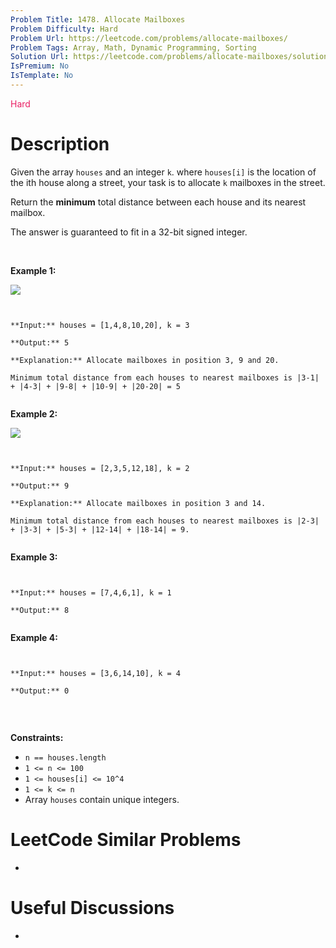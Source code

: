 ```yaml
---
Problem Title: 1478. Allocate Mailboxes
Problem Difficulty: Hard
Problem Url: https://leetcode.com/problems/allocate-mailboxes/
Problem Tags: Array, Math, Dynamic Programming, Sorting
Solution Url: https://leetcode.com/problems/allocate-mailboxes/solution/
IsPremium: No
IsTemplate: No
---
```


<span style="color: rgb(233, 30, 99);">Hard</span>

# Description

Given the array `houses` and an integer `k`. where `houses[i]` is the location of the ith house along a street, your task is to allocate `k` mailboxes in the street.


Return the **minimum** total distance between each house and its nearest mailbox.


The answer is guaranteed to fit in a 32-bit signed integer.


 


**Example 1:**


![](https://assets.leetcode.com/uploads/2020/05/07/sample_11_1816.png)



```

**Input:** houses = [1,4,8,10,20], k = 3
**Output:** 5
**Explanation:** Allocate mailboxes in position 3, 9 and 20.
Minimum total distance from each houses to nearest mailboxes is |3-1| + |4-3| + |9-8| + |10-9| + |20-20| = 5 

```

**Example 2:**


**![](https://assets.leetcode.com/uploads/2020/05/07/sample_2_1816.png)**



```

**Input:** houses = [2,3,5,12,18], k = 2
**Output:** 9
**Explanation:** Allocate mailboxes in position 3 and 14.
Minimum total distance from each houses to nearest mailboxes is |2-3| + |3-3| + |5-3| + |12-14| + |18-14| = 9.

```

**Example 3:**



```

**Input:** houses = [7,4,6,1], k = 1
**Output:** 8

```

**Example 4:**



```

**Input:** houses = [3,6,14,10], k = 4
**Output:** 0

```

 


**Constraints:**


* `n == houses.length`
* `1 <= n <= 100`
* `1 <= houses[i] <= 10^4`
* `1 <= k <= n`
* Array `houses` contain unique integers.


# LeetCode Similar Problems

- []()

# Useful Discussions

- []()
